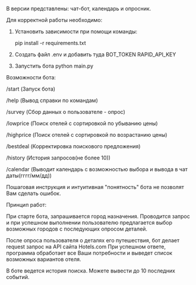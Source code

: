 В версии представлены: чат-бот, календарь и опросник. 

Для корректной работы необходимо:

1. Установить зависимости при помощи команды:


    pip install -r requirements.txt

2. Создать файл .env и добавить туда BOT_TOKEN RAPID_API_KEY


3. Запустить бота python main.py

Возможности бота:

/start (Запуск бота)

/help (Вывод справки по командам)

/survey (Сбор данных о пользователе - опрос)

/lowprice (Поиск отелей с сортировкой по убыванию цены)

/highprice (Поиск отелей с сортировкой по возрастанию цены)

/bestdeal (Корректировка поискового предложения)

/history (История запросов(не более 10))

/calendar (Выводит календарь с возможностью выбора и вывода в чат даты(гггг/мм/дд))

Пошаговая инструкция и интуитивная "понятность" бота не позволят Вам сделать ошибок.

Принцип работ:

При старте бота, запрашивается город назначения. Проводится запрос и при успешном выполнении пользователю предлагается выбор возможных городов с последующих опросом деталей.

После опроса пользователя о деталях его путешествия, бот делает request запрос на API сайта Hotels.com
При успешном ответе, программа обработает все Ваши потребности и выведет список возможных вариантов отеля.

В боте ведется история поиска. Можете вывести до 10 последних событий.